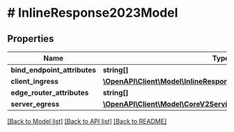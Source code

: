 # # InlineResponse2023Model

## Properties

Name | Type | Description | Notes
------------ | ------------- | ------------- | -------------
**bind_endpoint_attributes** | **string[]** |  | 
**client_ingress** | [**\OpenAPI\Client\Model\InlineResponse2023ModelClientIngress**](InlineResponse2023ModelClientIngress.md) |  | 
**edge_router_attributes** | **string[]** |  | 
**server_egress** | [**\OpenAPI\Client\Model\CoreV2ServicesServiceIdModelServerEgress**](CoreV2ServicesServiceIdModelServerEgress.md) |  | 

[[Back to Model list]](../../README.md#documentation-for-models) [[Back to API list]](../../README.md#documentation-for-api-endpoints) [[Back to README]](../../README.md)


